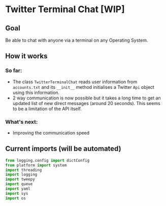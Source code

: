 # Twitter Terminal Chat [WIP]
## Goal
Be able to chat with anyone via a terminal on any Operating System.

## How it works
### So far:
* The class `TwitterTerminalChat` reads user information from `accounts.txt` and its `__init__` method initialises a Twitter `Api` object using this information.
* 2 way communication is now possible but it takes a long time to get an updated list of new direct messages (around 20 seconds). This seems to be a limitation of the API itself.

### What's next:
* Improving the communication speed

## Current imports (will be automated)
```python
from logging.config import dictConfig
from platform import system
import threading
import logging
import tweepy
import queue
import yaml
import sys
import os
```
